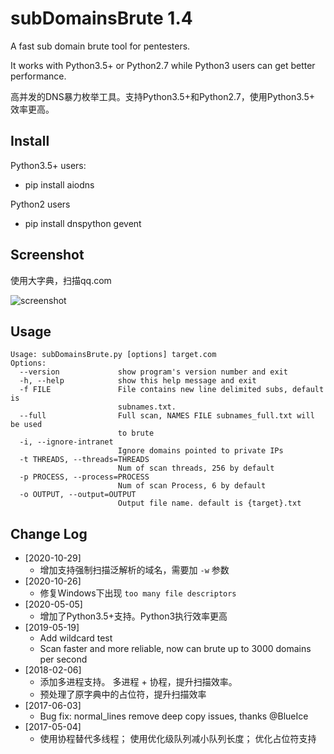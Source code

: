 # subDomainsBrute 1.4 #

A fast sub domain brute tool for pentesters.

It works with Python3.5+ or Python2.7 while Python3 users can get better performance.

高并发的DNS暴力枚举工具。支持Python3.5+和Python2.7，使用Python3.5+ 效率更高。


## Install ##
Python3.5+ users:

* pip install aiodns

Python2 users 

* pip install dnspython gevent

## Screenshot ##

使用大字典，扫描qq.com

![screenshot](screenshot.png)

## Usage ##

	Usage: subDomainsBrute.py [options] target.com
	Options:
	  --version             show program's version number and exit
	  -h, --help            show this help message and exit
	  -f FILE               File contains new line delimited subs, default is
	                        subnames.txt.
	  --full                Full scan, NAMES FILE subnames_full.txt will be used
	                        to brute
	  -i, --ignore-intranet
	                        Ignore domains pointed to private IPs
	  -t THREADS, --threads=THREADS
	                        Num of scan threads, 256 by default
	  -p PROCESS, --process=PROCESS
	                        Num of scan Process, 6 by default
	  -o OUTPUT, --output=OUTPUT
	                        Output file name. default is {target}.txt

## Change Log 

* [2020-10-29]
  * 增加支持强制扫描泛解析的域名，需要加 `-w` 参数
* [2020-10-26]
  * 修复Windows下出现 `too many file descriptors`
* [2020-05-05]
  * 增加了Python3.5+支持。Python3执行效率更高
* [2019-05-19] 
  * Add wildcard test
  * Scan faster and more reliable, now can brute up to 3000 domains per second
* [2018-02-06] 
  * 添加多进程支持。 多进程 + 协程，提升扫描效率。 
  * 预处理了原字典中的占位符，提升扫描效率
* [2017-06-03] 
  * Bug fix: normal_lines remove deep copy issues, thanks @BlueIce
* [2017-05-04] 
  * 使用协程替代多线程； 使用优化级队列减小队列长度； 优化占位符支持



